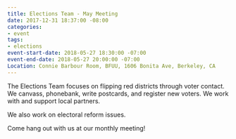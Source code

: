 ```yaml
---
title: Elections Team - May Meeting
date: 2017-12-31 18:37:00 -08:00
categories:
- event
tags:
- elections
event-start-date: 2018-05-27 18:30:00 -07:00
event-end-date: 2018-05-27 20:00:00 -07:00
Location: Connie Barbour Room, BFUU, 1606 Bonita Ave, Berkeley, CA
---
```


The Elections Team focuses on flipping red districts through voter contact. We canvass, phonebank, write postcards, and register new voters. We work with and support local partners.

We also work on electoral reform issues.

Come hang out with us at our monthly meeting!